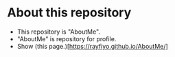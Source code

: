 # About this repository
- This repository is "AboutMe".
- "AboutMe" is repository for profile.
- Show (this page.)[https://rayfiyo.github.io/AboutMe/]
